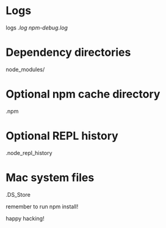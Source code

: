 # Logs
logs
*.log
npm-debug.log*

# Dependency directories
node_modules/

# Optional npm cache directory
.npm

# Optional REPL history
.node_repl_history

# Mac system files
.DS_Store


remember to run npm install!

happy hacking!
